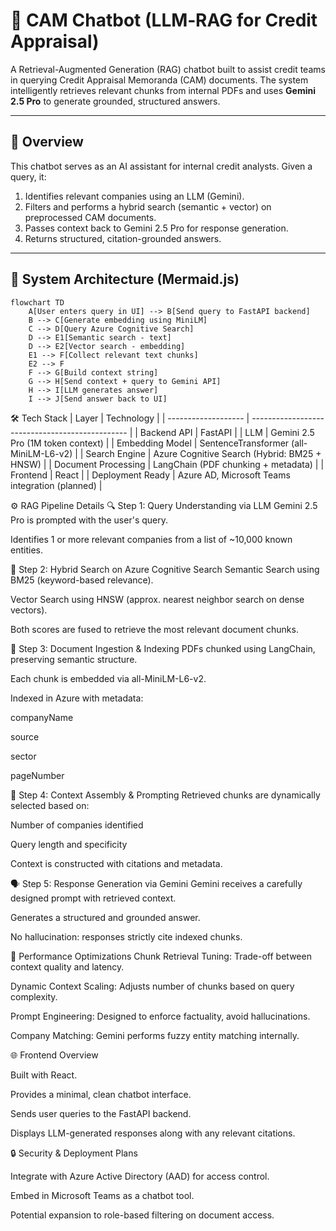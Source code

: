 # 🤖 CAM Chatbot (LLM‑RAG for Credit Appraisal)

A Retrieval-Augmented Generation (RAG) chatbot built to assist credit teams in querying Credit Appraisal Memoranda (CAM) documents. The system intelligently retrieves relevant chunks from internal PDFs and uses **Gemini 2.5 Pro** to generate grounded, structured answers.

---

## 📌 Overview

This chatbot serves as an AI assistant for internal credit analysts. Given a query, it:

1. Identifies relevant companies using an LLM (Gemini).
2. Filters and performs a hybrid search (semantic + vector) on preprocessed CAM documents.
3. Passes context back to Gemini 2.5 Pro for response generation.
4. Returns structured, citation-grounded answers.

---

## 🧠 System Architecture (Mermaid.js)

```mermaid
flowchart TD
    A[User enters query in UI] --> B[Send query to FastAPI backend]
    B --> C[Generate embedding using MiniLM]
    C --> D[Query Azure Cognitive Search]
    D --> E1[Semantic search - text]
    D --> E2[Vector search - embedding]
    E1 --> F[Collect relevant text chunks]
    E2 --> F
    F --> G[Build context string]
    G --> H[Send context + query to Gemini API]
    H --> I[LLM generates answer]
    I --> J[Send answer back to UI]
```

🛠 Tech Stack
| Layer               | Technology                                      |
| ------------------- | ----------------------------------------------- |
| Backend API         | FastAPI                                         |
| LLM                 | Gemini 2.5 Pro (1M token context)               |
| Embedding Model     | SentenceTransformer (all-MiniLM-L6-v2)          |
| Search Engine       | Azure Cognitive Search (Hybrid: BM25 + HNSW)    |
| Document Processing | LangChain (PDF chunking + metadata)             |
| Frontend            | React                                           |
| Deployment Ready    | Azure AD, Microsoft Teams integration (planned) |

⚙️ RAG Pipeline Details
🔍 Step 1: Query Understanding via LLM
Gemini 2.5 Pro is prompted with the user's query.

Identifies 1 or more relevant companies from a list of ~10,000 known entities.

🔎 Step 2: Hybrid Search on Azure Cognitive Search
Semantic Search using BM25 (keyword-based relevance).

Vector Search using HNSW (approx. nearest neighbor search on dense vectors).

Both scores are fused to retrieve the most relevant document chunks.

🧩 Step 3: Document Ingestion & Indexing
PDFs chunked using LangChain, preserving semantic structure.

Each chunk is embedded via all-MiniLM-L6-v2.

Indexed in Azure with metadata:

companyName

source

sector

pageNumber

🧠 Step 4: Context Assembly & Prompting
Retrieved chunks are dynamically selected based on:

Number of companies identified

Query length and specificity

Context is constructed with citations and metadata.

🗣 Step 5: Response Generation via Gemini
Gemini receives a carefully designed prompt with retrieved context.

Generates a structured and grounded answer.

No hallucination: responses strictly cite indexed chunks.

🧪 Performance Optimizations
Chunk Retrieval Tuning: Trade-off between context quality and latency.

Dynamic Context Scaling: Adjusts number of chunks based on query complexity.

Prompt Engineering: Designed to enforce factuality, avoid hallucinations.

Company Matching: Gemini performs fuzzy entity matching internally.

🌐 Frontend Overview

Built with React.

Provides a minimal, clean chatbot interface.

Sends user queries to the FastAPI backend.

Displays LLM-generated responses along with any relevant citations.

🔒 Security & Deployment Plans

Integrate with Azure Active Directory (AAD) for access control.

Embed in Microsoft Teams as a chatbot tool.

Potential expansion to role-based filtering on document access.